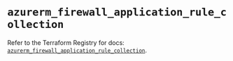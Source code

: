 # `azurerm_firewall_application_rule_collection`

Refer to the Terraform Registry for docs: [`azurerm_firewall_application_rule_collection`](https://registry.terraform.io/providers/hashicorp/azurerm/3.110.0/docs/resources/firewall_application_rule_collection).
